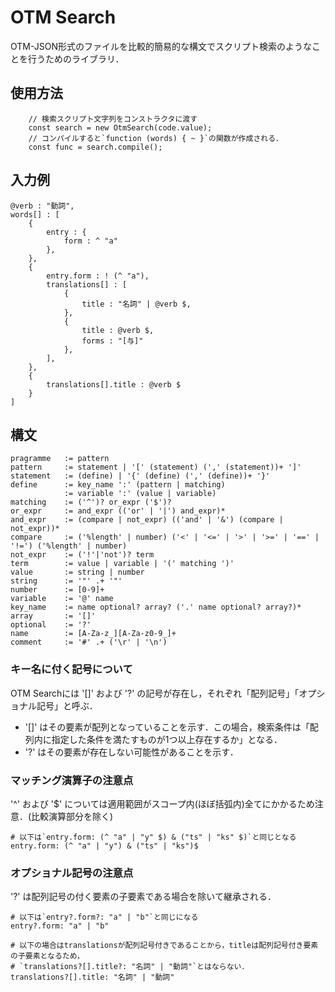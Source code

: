 # OTM Search
OTM-JSON形式のファイルを比較的簡易的な構文でスクリプト検索のようなことを行うためのライブラリ．

## 使用方法
```
    // 検索スクリプト文字列をコンストラクタに渡す
    const search = new OtmSearch(code.value);
    // コンパイルすると`function (words) { ~ }`の関数が作成される．
    const func = search.compile();
```

## 入力例
```
@verb : "動詞",
words[] : [
    {
        entry : {
            form : ^ "a"
        },
    },
    {
        entry.form : ! (^ "a"),
        translations[] : [
            {
                title : "名詞" | @verb $,
            },
            {
                title : @verb $,
                forms : "[与]"
            },
        ],
    },
    {
        translations[].title : @verb $
    }
]
```

## 構文
```
pragramme   := pattern
pattern     := statement | '[' (statement) (',' (statement))+ ']'
statement   := (define) | '{' (define) (',' (define))+ '}'
define      := key_name ':' (pattern | matching)
            := variable ':' (value | variable)
matching    := ('^')? or_expr ('$')?
or_expr     := and_expr (('or' | '|') and_expr)*
and_expr    := (compare | not_expr) (('and' | '&') (compare | not_expr))*
compare     := ('%length' | number) ('<' | '<=' | '>' | '>=' | '==' | '!=') ('%length' | number)
not_expr    := ('!'|'not')? term
term        := value | variable | '(' matching ')'
value       := string | number
string      := '"' .+ '"'
number      := [0-9]+
variable    := '@' name
key_name    := name optional? array? ('.' name optional? array?)*
array       := '[]'
optional    := '?'
name        := [A-Za-z_][A-Za-z0-9_]+
comment     := '#' .+ ('\r' | '\n')
```

### キー名に付く記号について
OTM Searchには '[]' および '?' の記号が存在し，それぞれ「配列記号」「オプショナル記号」と呼ぶ．
* '[]' はその要素が配列となっていることを示す．この場合，検索条件は「配列内に指定した条件を満たすものが1つ以上存在するか」となる．
* '?' はその要素が存在しない可能性があることを示す．

### マッチング演算子の注意点
'^' および '$' については適用範囲がスコープ内(ほぼ括弧内)全てにかかるため注意．(比較演算部分を除く)
```
# 以下は`entry.form: (^ "a" | "y" $) & ("ts" | "ks" $)`と同じとなる
entry.form: (^ "a" | "y") & ("ts" | "ks")$
```

### オプショナル記号の注意点
'?' は配列記号の付く要素の子要素である場合を除いて継承される．
```
# 以下は`entry?.form?: "a" | "b"`と同じになる
entry?.form: "a" | "b"
```
```
# 以下の場合はtranslationsが配列記号付きであることから，titleは配列記号付き要素の子要素となるため，
# `translations?[].title?: "名詞" | "動詞"`とはならない．
translations?[].title: "名詞" | "動詞"
```